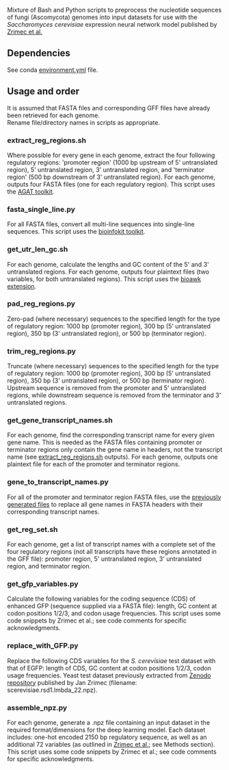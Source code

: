 Mixture of Bash and Python scripts to preprocess the nucleotide sequences of fungi (Ascomycota) genomes into input datasets for use with the _Saccharomyces cerevisiae_ expression neural network model published by [Zrimec et al.](https://doi.org/10.1038/s41467-020-19921-4)

## Dependencies
See conda [environment.yml](/preprocessing/environment.yml) file.

## Usage and order
It is assumed that FASTA files and corresponding GFF files have already been retrieved for each genome.<br>
Rename file/directory names in scripts as appropriate.

### extract_reg_regions.sh
Where possible for every gene in each genome, extract the four following regulatory regions: 'promoter region' (1000 bp upstream of 5' untranslated region), 5' untranslated region, 3' untranslated region, and 'terminator region' (500 bp downstream of 3' untranslated region). For each genome, outputs four FASTA files (one for each regulatory region). This script uses the [AGAT toolkit](https://github.com/NBISweden/AGAT). 

### fasta_single_line.py
For all FASTA files, convert all multi-line sequences into single-line sequences. This script uses the [bioinfokit toolkit](https://github.com/reneshbedre/bioinfokit). 

### get_utr_len_gc.sh
For each genome, calculate the lengths and GC content of the 5' and 3' untranslated regions. For each genome, outputs four plaintext files (two variables, for both untranslated regions). This script uses the [bioawk extension](https://github.com/lh3/bioawk). 

### pad_reg_regions.py
Zero-pad (where necessary) sequences to the specified length for the type of regulatory region: 1000 bp (promoter region), 300 bp (5' untranslated region), 350 bp (3' untranslated region), or 500 bp (terminator region). 

### trim_reg_regions.py
Truncate (where necessary) sequences to the specified length for the type of regulatory region: 1000 bp (promoter region), 300 bp (5' untranslated region), 350 bp (3' untranslated region), or 500 bp (terminator region). Upstream sequence is removed from the promoter and 5' untranslated regions, while downstream sequence is removed from the terminator and 3' untranslated regions. 

### get_gene_transcript_names.sh
For each genome, find the corresponding transcript name for every given gene name. This is needed as the FASTA files containing promoter or terminator regions only contain the gene name in headers, not the transcript name (see [extract_reg_regions.sh](#extract_reg_regionssh) outputs). For each genome, outputs one plaintext file for each of the promoter and terminator regions.

### gene_to_transcript_names.py
For all of the promoter and terminator region FASTA files, use the [previously generated files](#get_gene_transcript_namessh) to replace all gene names in FASTA headers with their corresponding transcript names.

### get_reg_set.sh
For each genome, get a list of transcript names with a complete set of the four regulatory regions (not all transcripts have these regions annotated in the GFF file): promoter region, 5' untranslated region, 3' untranslated region, and terminator region.

### get_gfp_variables.py
Calculate the following variables for the coding sequence (CDS) of enhanced GFP (sequence supplied via a FASTA file): length, GC content at codon positions 1/2/3, and codon usage frequencies. This script uses some code snippets by Zrimec et al.; see code comments for specific acknowledgments. 

### replace_with_GFP.py
Replace the following CDS variables for the _S. cerevisiae_ test dataset with that of EGFP: length of CDS, GC content at codon positions 1/2/3, codon usage frequencies. Yeast test dataset previously extracted from [Zenodo repository](https://doi.org/10.5281/zenodo.3905252) published by Jan Zrimec (filename: scerevisiae.rsd1.lmbda_22.npz).

### assemble_npz.py
For each genome, generate a .npz file containing an input dataset in the required format/dimensions for the deep learning model. Each dataset includes: one-hot encoded 2150 bp regulatory sequence, as well as an additional 72 variables (as outlined in [Zrimec et al.](https://doi.org/10.1038/s41467-020-19921-4); see Methods section). This script uses some code snippets by Zrimec et al.; see code comments for specific acknowledgments.
